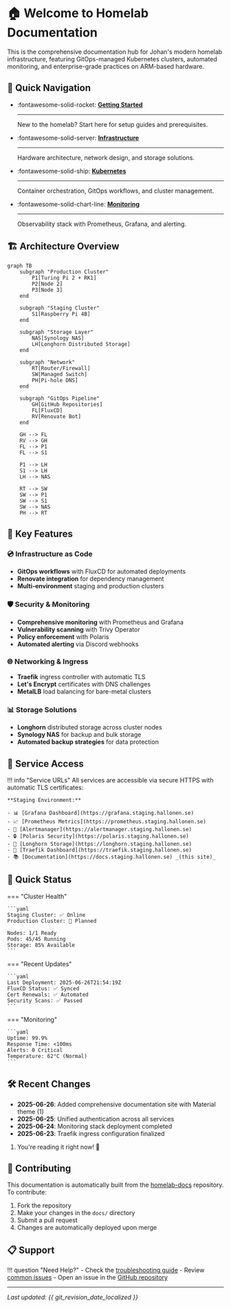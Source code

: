 # 🏠 Welcome to Homelab Documentation

This is the comprehensive documentation hub for Johan's modern homelab infrastructure, featuring GitOps-managed Kubernetes clusters, automated monitoring, and enterprise-grade practices on ARM-based hardware.

## 🚀 Quick Navigation

<div class="grid cards" markdown>

- :fontawesome-solid-rocket: **[Getting Started](getting-started/overview.md)**

    ---

    New to the homelab? Start here for setup guides and prerequisites.

- :fontawesome-solid-server: **[Infrastructure](infrastructure/homelab-layout.md)**

    ---

    Hardware architecture, network design, and storage solutions.

- :fontawesome-solid-ship: **[Kubernetes](kubernetes/cluster-setup.md)**

    ---

    Container orchestration, GitOps workflows, and cluster management.

- :fontawesome-solid-chart-line: **[Monitoring](applications/monitoring.md)**

    ---

    Observability stack with Prometheus, Grafana, and alerting.

</div>

## 🏗️ Architecture Overview

```mermaid
graph TB
    subgraph "Production Cluster"
        P1[Turing Pi 2 + RK1]
        P2[Node 2]
        P3[Node 3]
    end
    
    subgraph "Staging Cluster"
        S1[Raspberry Pi 4B]
    end
    
    subgraph "Storage Layer"
        NAS[Synology NAS]
        LH[Longhorn Distributed Storage]
    end
    
    subgraph "Network"
        RT[Router/Firewall]
        SW[Managed Switch]
        PH[Pi-hole DNS]
    end
    
    subgraph "GitOps Pipeline"
        GH[GitHub Repositories]
        FL[FluxCD]
        RV[Renovate Bot]
    end
    
    GH --> FL
    RV --> GH
    FL --> P1
    FL --> S1
    
    P1 --> LH
    S1 --> LH
    LH --> NAS
    
    RT --> SW
    SW --> P1
    SW --> S1
    SW --> NAS
    PH --> RT
```

## 🎯 Key Features

### 💿 **Infrastructure as Code**
- **GitOps workflows** with FluxCD for automated deployments
- **Renovate integration** for dependency management
- **Multi-environment** staging and production clusters

### 🛡️ **Security & Monitoring**
- **Comprehensive monitoring** with Prometheus and Grafana
- **Vulnerability scanning** with Trivy Operator
- **Policy enforcement** with Polaris
- **Automated alerting** via Discord webhooks

### 🌐 **Networking & Ingress**
- **Traefik** ingress controller with automatic TLS
- **Let's Encrypt** certificates with DNS challenges
- **MetalLB** load balancing for bare-metal clusters

### 📊 **Storage Solutions**
- **Longhorn** distributed storage across cluster nodes
- **Synology NAS** for backup and bulk storage
- **Automated backup strategies** for data protection

## 🔗 Service Access

!!! info "Service URLs"
    All services are accessible via secure HTTPS with automatic TLS certificates:

    **Staging Environment:**
    
    - 📊 [Grafana Dashboard](https://grafana.staging.hallonen.se)
    - 📈 [Prometheus Metrics](https://prometheus.staging.hallonen.se)
    - 🚨 [Alertmanager](https://alertmanager.staging.hallonen.se)
    - 🔒 [Polaris Security](https://polaris.staging.hallonen.se)
    - 💾 [Longhorn Storage](https://longhorn.staging.hallonen.se)
    - 🔧 [Traefik Dashboard](https://traefik.staging.hallonen.se)
    - 📚 [Documentation](https://docs.staging.hallonen.se) _(this site)_

## 📱 Quick Status

=== "Cluster Health"

    ```yaml
    Staging Cluster: ✅ Online
    Production Cluster: 🚧 Planned
    
    Nodes: 1/1 Ready
    Pods: 45/45 Running
    Storage: 85% Available
    ```

=== "Recent Updates"

    ```yaml
    Last Deployment: 2025-06-26T21:54:19Z
    FluxCD Status: ✅ Synced
    Cert Renewals: ✅ Automated
    Security Scans: ✅ Passed
    ```

=== "Monitoring"

    ```yaml
    Uptime: 99.9%
    Response Time: <100ms
    Alerts: 0 Critical
    Temperature: 62°C (Normal)
    ```

## 🛠️ Recent Changes

<div class="annotate" markdown>

- **2025-06-26**: Added comprehensive documentation site with Material theme (1)
- **2025-06-25**: Unified authentication across all services
- **2025-06-24**: Monitoring stack deployment completed
- **2025-06-23**: Traefik ingress configuration finalized

</div>

1. You're reading it right now! 🎉

## 🤝 Contributing

This documentation is automatically built from the [homelab-docs](https://github.com/johanhallberg/homelab-docs) repository. To contribute:

1. Fork the repository
2. Make your changes in the `docs/` directory
3. Submit a pull request
4. Changes are automatically deployed upon merge

## 📋 Support

!!! question "Need Help?"
    - Check the [troubleshooting guide](operations/troubleshooting.md)
    - Review [common issues](operations/troubleshooting.md#common-issues)
    - Open an issue in the [GitHub repository](https://github.com/johanhallberg/homelab-docs/issues)

---

*Last updated: {{ git_revision_date_localized }}*
